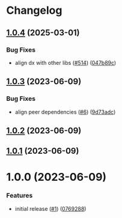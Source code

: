 # Changelog

## [1.0.4](https://github.com/huextrat/react-native-maps-routes/compare/v1.0.3...v1.0.4) (2025-03-01)


### Bug Fixes

* align dx with other libs ([#514](https://github.com/huextrat/react-native-maps-routes/issues/514)) ([047b89c](https://github.com/huextrat/react-native-maps-routes/commit/047b89c22147491ff24085ab45103e58cf9f35e6))

## [1.0.3](https://github.com/huextrat/react-native-maps-routes/compare/v1.0.2...v1.0.3) (2023-06-09)


### Bug Fixes

* align peer dependencies ([#6](https://github.com/huextrat/react-native-maps-routes/issues/6)) ([9d73adc](https://github.com/huextrat/react-native-maps-routes/commit/9d73adc7078df23e9650997b5c57e69ead5c6ba8))

## [1.0.2](https://github.com/huextrat/react-native-maps-routes/compare/v1.0.1...v1.0.2) (2023-06-09)

## [1.0.1](https://github.com/huextrat/react-native-maps-routes/compare/v1.0.0...v1.0.1) (2023-06-09)

# 1.0.0 (2023-06-09)


### Features

* initial release ([#1](https://github.com/huextrat/react-native-maps-routes/issues/1)) ([0769288](https://github.com/huextrat/react-native-maps-routes/commit/0769288574a5ed84c3a74eab15408339cdb738a3))
